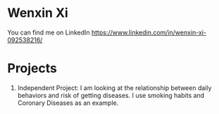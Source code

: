 # Wenxin Xi 
You can find me on LinkedIn
https://www.linkedin.com/in/wenxin-xi-092538216/ 
# Projects
1. Independent Project: I am looking at the relationship between daily behaviors and risk of getting diseases. I use smoking habits and Coronary Diseases as an example.
